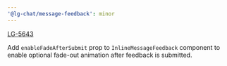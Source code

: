 ```yaml
---
'@lg-chat/message-feedback': minor
---
```


[LG-5643](https://jira.mongodb.org/browse/LG-5643)

Add `enableFadeAfterSubmit` prop to `InlineMessageFeedback` component to enable optional fade-out animation after feedback is submitted.
